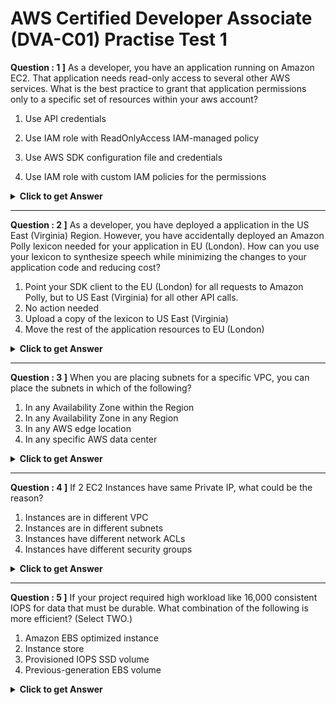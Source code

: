 # AWS Certified Developer Associate (DVA-C01) Practise Test 1 #


**Question : 1 ]** As a developer, you have an application running on Amazon EC2. That application needs read-only access to several other AWS services. What is the best practice to grant that application permissions only to a specific set of resources within your aws account?

  1. Use API credentials
  
  2. Use IAM role with ReadOnlyAccess IAM-managed policy
  
  3. Use AWS SDK configuration file and credentials
  
  4. Use IAM role with custom IAM policies for the permissions

 <details>
  <summary><b>Click to get Answer</b></summary>
   <p><b>Option 4</b>. Use the custom IAM policy to configure the permissions to a specific set of resources in your account. The ReadOnlyAccess IAM policy restricts write access but grants access to all resources within your account. AWS account credentials are unrestricted. Policies do not go in an SDK configuration file. They are enforced by AWS on the backend.</p>
 </details>

----

**Question : 2 ]** As a developer, you have deployed a application in the US East (Virginia) Region. However, you have accidentally deployed an Amazon Polly lexicon needed for your application in EU (London). How can you use your lexicon to synthesize speech while minimizing the changes to your application code and reducing cost?

  1. Point your SDK client to the EU (London) for all requests to Amazon Polly, but to US East (Virginia) for all other API calls.
  2. No action needed
  3. Upload a copy of the lexicon to US East (Virginia)
  4. Move the rest of the application resources to EU (London)

<details>
   <summary><b>Click to get Answer</b></summary>
<p><b>Option 3.</b> This is the simplest approach because only a single resource is in the wrong Region. Option 1 is a possible approach, but it is not the simplest approach because it introduces cross-region calls that may increase latency and cross-region data transfer pricing.</p>
 </details>

----

**Question : 3 ]** When you are placing subnets for a specific VPC, you can place the subnets in which of the following? 

  1. In any Availability Zone within the Region
  2. In any Availability Zone in any Region
  3. In any AWS edge location
  4. In any specific AWS data center
  
<details>
   <summary><b>Click to get Answer</b></summary>
<p><b>Option 1.</b> Each Amazon VPC is placed in a specific Region and can span all the Availability Zones within that Region. Option 2 is incorrect because a subnet must be placed within the Region for the selected VPC. Option 3 is incorrect because edge locations are not available for subnets, and option 4 is incorrect because you cannot choose specific data centers.</p>
 </details>
 
 ----
 
 **Question : 4 ]** If 2 EC2 Instances have same Private IP, what could be the reason?

  1. Instances are in different VPC
  2. Instances are in different subnets
  3. Instances have different network ACLs
  4. Instances have different security groups
  
<details>
   <summary><b>Click to get Answer</b></summary>
<p><b>Option 1.</b> Even though each instance in an Amazon VPC has a unique private IP address, you could assign the same private IP address ranges to multiple Amazon VPCs. Therefore, two instances in two different Amazon VPCs in your account could end up with the same private IP address. Options 2, 3, and 4 are incorrect because within the same Amazon VPC, there is no duplication of private IP addresses.</p>
 </details>

----

**Question : 5 ]** If your project required high workload like 16,000 consistent IOPS for data that must be durable. What combination of the following is more efficient? (Select TWO.)

  1. Amazon EBS optimized instance
  2. Instance store
  3. Provisioned IOPS SSD volume
  4. Previous-generation EBS volume
  
<details>
   <summary><b>Click to get Answer</b></summary>
<p><b>Option 1 and 3</b> Amazon EBS optimized instances reserve network bandwidth on the instance for I/O, and Provisioned IOPS SSD volumes provide the highest consistent IOPS. Option 2 is incorrect because instance store is not durable. Option 4 is incorrect because a previous-generation EBS volume offers an average of 100 IOPS.</p>
 </details>

